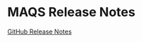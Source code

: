 # MAQS Release Notes
[GitHub Release Notes](https://github.com/OpenMAQS/maqs-dotnet-templates/releases)